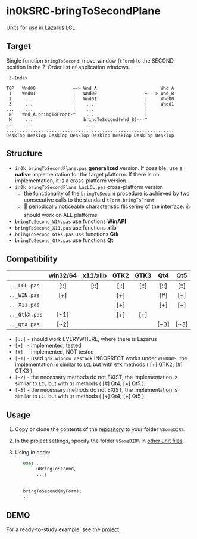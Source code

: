 
# in0kSRC-bringToSecondPlane

[Units][1] for use in [Lazarus][2] [LCL][3].



## Target

Single function `bringToSecond`:
move window (`tForm`) to the SECOND position
in the Z-Order list of application windows.


     Z-Index                                                       
                                                                   
    T0P   Wnd00              +-> Wnd_A                        Wnd_A
     1    Wnd01              |   Wnd00                  +---> Wnd_B
     2     ...               |   Wnd01                  |     Wnd00
     3     ...               |    ...                   |     Wnd01
    ...    ...               |    ...                   |          
     N    Wnd_A.bringToFront-^    ...                   |          
     M     ...                   bringToSecond(Wnd_B)---^          
    ...    ...                    ...                              
    ...............................................................
    DeskTop DeskTop DeskTop DeskTop DeskTop DeskTop DeskTop DeskTop



## Structure

* `in0k_bringToSecondPlane.pas` **generalized** version.
   If possible, use a **native** implementation for the target platform.
   If there is no implementation, it is a cross-platform version.
* `in0k_bringToSecondPlane_LazLCL.pas` cross-platform version
   * the functionality of the `bringToSecond` procedure
     is achieved by two consecutive calls to the standard `tForm.bringToFront`
   * :shit: periodically noticeable characteristic flickering of the interface.
     :+1:   should work on ALL platforms
* `bringToSecond_WIN.pas`  use functions **WinAPI**
* `bringToSecond_X11.pas`  use functions **xlib**
* `bringToSecond_GtkX.pas` use functions **Gtk**
* `bringToSecond_QtX.pas`  use functions **Qt**



## Compatibility

   |              |win32/64|x11/xlib|  GTK2  |  GTK3  |   Qt4  |   Qt5  |
   |:-------------|:------:|:------:|:------:|:------:|:------:|:------:|
   | `.._LCL.pas` |  [::]  |  [::]  |  [::]  |  [::]  |  [::]  |  [::]  |
   | `.._WIN.pas` |  [+]   |        |  [+]   |        |  [#]   |  [+]   |
   | `.._X11.pas` |        |        |  [+]   |        |  [+]   |  [+]   |
   | `.._GtkX.pas`|  [~1]  |        |  [+]   |  [+]   |        |        |
   | `.._QtX.pas` |  [~2]  |        |        |        |  [~3]  |  [~3]  |

- `[::]` - should work EVERYWHERE, where there is Lazarus
- `[+] ` - implemented, tested
- `[#] ` - implemented, NOT tested
- `[~1]` - used `gdk_window_restack` INCORRECT works under `WINDOWS`,
           the implementation is similar to `LCL`
           but with `GTK` methods ( [+] GTK2; [#] GTK3 ).
- `[~2]` - the necessary methods do not EXIST,
           the implementation is similar to `LCL`
           but with `Qt` methods ( [#] Qt4; [+] Qt5 ).
- `[~3]` - the necessary methods do not EXIST,
           the implementation is similar to `LCL`
           but with `Qt` methods ( [+] Qt4; [+] Qt5 ).



## Usage

1. Copy or clone the contents of the [repository][R] to your folder `%SomeDIR%`.
2. In the project settings, specify the folder `%SomeDIR%`
   in [other unit files][s1].
3. Using in code:

     ```pascal    
        uses ...
             uBringToSecond,
             ...;
        
        ..
        bringToSecond(myForm);
        ..
     ```    



## DEMO

For a ready-to-study example, see the [project][D].



[1]:  http://wiki.lazarus.freepascal.org/Unit
[2]:  https://www.lazarus-ide.org/
[3]:  http://wiki.lazarus.freepascal.org/LCL
[s1]: http://wiki.lazarus.freepascal.org/IDE_Window:_Project_Options#Other_Unit_Files
[R]:  https://github.com/in0k-pas-src/in0kSRC-bringToSecondPlane
[D]:  https://github.com/in0k-pas-prj/in0kPRJ-bringToSecondPlane

